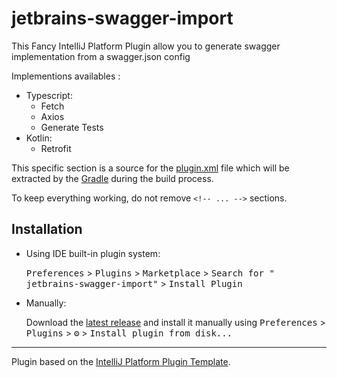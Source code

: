 # jetbrains-swagger-import

<!-- Plugin description -->
This Fancy IntelliJ Platform Plugin allow you to generate swagger implementation from a swagger.json config

Implementions availables :

- Typescript:
    - Fetch
    - Axios
    - Generate Tests
- Kotlin:
    - Retrofit

This specific section is a source for the [plugin.xml](/src/main/resources/META-INF/plugin.xml) file which will be extracted by the [Gradle](/build.gradle.kts) during the build
process.

To keep everything working, do not remove `<!-- ... -->` sections.
<!-- Plugin description end -->

## Installation

- Using IDE built-in plugin system:

  <kbd>Preferences</kbd> > <kbd>Plugins</kbd> > <kbd>Marketplace</kbd> > <kbd>Search for "
  jetbrains-swagger-import"</kbd> >
  <kbd>Install Plugin</kbd>

- Manually:

  Download the [latest release](https://github.com/Elyspio/jetbrains-swagger-import/releases/latest) and install it manually using
  <kbd>Preferences</kbd> > <kbd>Plugins</kbd> > <kbd>⚙️</kbd> > <kbd>Install plugin from disk...</kbd>

---
Plugin based on the [IntelliJ Platform Plugin Template][template].

[template]: https://github.com/JetBrains/intellij-platform-plugin-template
